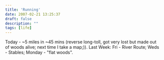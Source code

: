 ```yaml
---
title: 'Running'
date: 2007-02-21 13:25:37
draft: false
description: ""
tags: [life]
---
```


Today - ~5 miles in ~45 mins (reverse long-toll, got very lost but made out of woods alive; next time I take a map;)). Last Week: Fri - River Route; Weds - Stables; Monday - "flat woods".